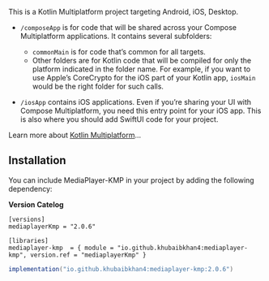 This is a Kotlin Multiplatform project targeting Android, iOS, Desktop.

* `/composeApp` is for code that will be shared across your Compose Multiplatform applications.
  It contains several subfolders:
  - `commonMain` is for code that’s common for all targets.
  - Other folders are for Kotlin code that will be compiled for only the platform indicated in the folder name.
    For example, if you want to use Apple’s CoreCrypto for the iOS part of your Kotlin app,
    `iosMain` would be the right folder for such calls.

* `/iosApp` contains iOS applications. Even if you’re sharing your UI with Compose Multiplatform, 
  you need this entry point for your iOS app. This is also where you should add SwiftUI code for your project.


Learn more about [Kotlin Multiplatform](https://www.jetbrains.com/help/kotlin-multiplatform-dev/get-started.html)…


## Installation

You can include MediaPlayer-KMP in your project by adding the following dependency:

**Version Catelog**

```
[versions]
mediaplayerKmp = "2.0.6"

[libraries]
mediaplayer-kmp  = { module = "io.github.khubaibkhan4:mediaplayer-kmp", version.ref = "mediaplayerKmp" }

```

```groovy
implementation("io.github.khubaibkhan4:mediaplayer-kmp:2.0.6")
```
